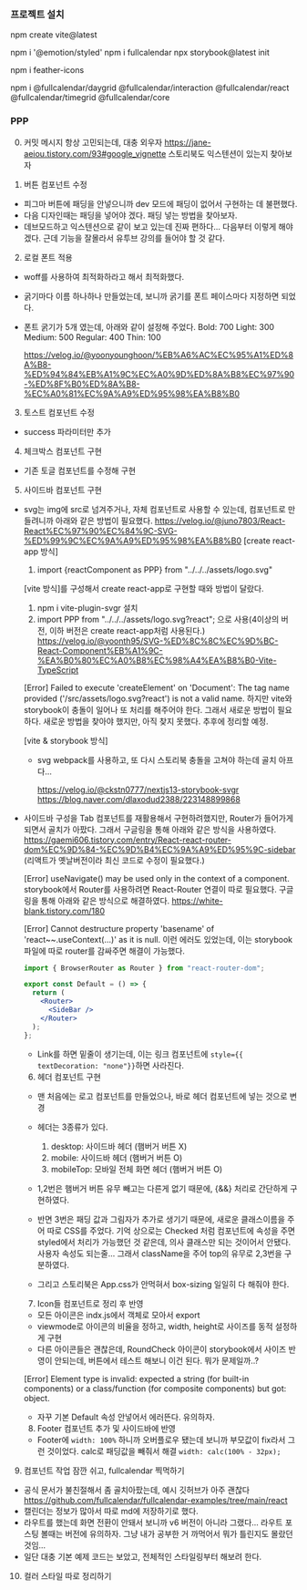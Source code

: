 ### 프로젝트 설치

npm create vite@latest

npm i '@emotion/styled'
npm i fullcalendar
npx storybook@latest init

npm i feather-icons

npm i @fullcalendar/daygrid @fullcalendar/interaction @fullcalendar/react @fullcalendar/timegrid @fullcalendar/core

### PPP

0. 커밋 메시지 항상 고민되는데, 대충 외우자
   https://jane-aeiou.tistory.com/93#google_vignette
   스토리북도 익스텐션이 있는지 찾아보자

1. 버튼 컴포넌트 수정

- 피그마 버튼에 패딩을 안넣으니까 dev 모드에 패딩이 없어서 구현하는 데 불편했다.
- 다음 디자인때는 패딩을 넣어야 겠다. 패딩 넣는 방법을 찾아보자.
- 데브모드하고 익스텐션으로 같이 보고 있는데 진짜 편하다... 다음부터 이렇게 해야겠다. 근데 기능을 잘몰라서 유투브 강의를 들어야 할 것 같다.

2. 로컬 폰트 적용

- woff를 사용하여 최적화하라고 해서 최적화했다.
- 굵기마다 이름 하나하나 만들었는데, 보니까 굵기를 폰트 페이스마다 지정하면 되었다.
- 폰트 굵기가 5개 였는데, 아래와 같이 설정해 주었다.
  Bold: 700
  Light: 300
  Medium: 500
  Regular: 400
  Thin: 100

  https://velog.io/@yoonyounghoon/%EB%A6%AC%EC%95%A1%ED%8A%B8-%ED%94%84%EB%A1%9C%EC%A0%9D%ED%8A%B8%EC%97%90-%ED%8F%B0%ED%8A%B8-%EC%A0%81%EC%9A%A9%ED%95%98%EA%B8%B0

3. 토스트 컴포넌트 수정

- success 파라미터만 추가

4. 체크박스 컴포넌트 구현

- 기존 토글 컴포넌트를 수정해 구현

5. 사이드바 컴포넌트 구현

- svg는 img에 src로 넘겨주거나, 자체 컴포넌트로 사용할 수 있는데,
  컴포넌트로 만들려니까 아래와 같은 방법이 필요했다.
  https://velog.io/@juno7803/React-React%EC%97%90%EC%84%9C-SVG-%ED%99%9C%EC%9A%A9%ED%95%98%EA%B8%B0
  [create react-app 방식]

  1. import {reactComponent as PPP} from "../../../assets/logo.svg"

  [vite 방식]를 구성해서 create react-app로 구현할 때와 방법이 달랐다.

  1.  npm i vite-plugin-svgr 설치
  2.  import PPP from "../../../assets/logo.svg?react"; 으로 사용(4이상의 버전, 이하 버전은 create react-app처럼 사용된다.)
      https://velog.io/@yoonth95/SVG-%ED%8C%8C%EC%9D%BC-React-Component%EB%A1%9C-%EA%B0%80%EC%A0%B8%EC%98%A4%EA%B8%B0-Vite-TypeScript

  [Error] Failed to execute 'createElement' on 'Document': The tag name provided ('/src/assets/logo.svg?react') is not a valid name.
  하지만 vite와 storybook이 충돌이 일어나 또 처리를 해주어야 한다. 그래서 새로운 방법이 필요하다.
  새로운 방법을 찾아야 했지만, 아직 찾지 못했다. 추후에 정리할 예정.

  [vite & storybook 방식]

  - svg webpack를 사용하고, 또 다시 스토리북 충돌을 고쳐야 하는데 골치 아프다...

    https://velog.io/@ckstn0777/nextjs13-storybook-svgr
    https://blog.naver.com/dlaxodud2388/223148899868

- 사이드바 구성을 Tab 컴포넌트를 재활용해서 구현하려했지만, Router가 들어가게 되면서 골치가 아팠다.
  그래서 구글링을 통해 아래와 같은 방식을 사용하였다.
  https://gaemi606.tistory.com/entry/React-react-router-dom%EC%9D%84-%EC%9D%B4%EC%9A%A9%ED%95%9C-sidebar (리액트가 옛날버전이라 최신 코드로 수정이 필요했다.)

  [Error] useNavigate() may be used only in the context of a <Router> component.
  storybook에서 Router를 사용하려면 React-Router 연결이 따로 필요했다.
  구글링을 통해 아래와 같은 방식으로 해결하였다.
  https://white-blank.tistory.com/180

  [Error] Cannot destructure property 'basename' of 'react~~.useContext(...)' as it is null.
  이런 에러도 있었는데, 이는 storybook 파일에 따로 router를 감싸주면 해결이 가능했다.

  ```jsx
  import { BrowserRouter as Router } from "react-router-dom";

  export const Default = () => {
    return (
      <Router>
        <SideBar />
      </Router>
    );
  };
  ```

  - Link를 하면 밑줄이 생기는데, 이는 링크 컴포넌트에 `style={{ textDecoration: "none"}}`하면 사라진다.

  6. 헤더 컴포넌트 구현

  - 맨 처음에는 로고 컴포넌트를 만들었으나, 바로 헤더 컴포넌트에 넣는 것으로 변경

  - 헤더는 3종류가 있다.

    1. desktop: 사이드바 헤더 (햄버거 버튼 X)
    2. mobile: 사이드바 헤더 (햄버거 버튼 O)
    3. mobileTop: 모바일 전체 화면 헤더 (햄버거 버튼 O)

  - 1,2번은 햄버거 버튼 유무 빼고는 다른게 없기 때문에, {&&} 처리로 간단하게 구현하였다.

  - 반면 3번은 패딩 값과 그림자가 추가로 생기기 때문에, 새로운 클래스이름을 주어 따로 CSS를 주었다.
    기억 상으로는 Checked 처럼 컴포넌트에 속성을 주면 styled에서 처리가 가능했던 것 같은데, 의사 클래스만 되는 것이어서 안됐다. 사용자 속성도 되는줄...
    그래서 className을 주어 top의 유무로 2,3번을 구분하였다.
  - 그리고 스토리북은 App.css가 안먹혀서 box-sizing 일일히 다 해줘야 한다.

  7. Icon들 컴포넌트로 정리 후 반영

  - 모든 아이콘은 indx.js에서 객체로 모아서 export
  - viewmode로 아이콘의 비율을 정하고, width, height로 사이즈를 동적 설정하게 구현
  - 다른 아이콘들은 괜찮은데, RoundCheck 아이콘이 storybook에서 사이즈 반영이 안되는데, 버튼에서 테스트 해보니 이건 된다. 뭐가 문제일까..?

  [Error] Element type is invalid: expected a string (for built-in components) or a class/function (for composite components) but got: object.

  - 자꾸 기본 Default 속성 안넣어서 에러뜬다. 유의하자.

  8. Footer 컴포넌트 추가 및 사이드바에 반영

  - Footer에 `width: 100%` 하니까 오버플로우 됐는데 보니까 부모값이 fix라서 그런 것이었다.
    calc로 패딩값을 빼줘서 해결
    `width: calc(100% - 32px);`

9. 컴포넌트 작업 잠깐 쉬고, fullcalendar 찍먹하기

- 공식 문서가 불친절해서 좀 골치아팠는데, 예시 깃허브가 아주 괜찮다
  https://github.com/fullcalendar/fullcalendar-examples/tree/main/react
- 캘린더는 정보가 많아서 따로 md에 저장하기로 했다.
- 라우트를 했는데 화면 전환이 안돼서 보니까 v6 버전이 아니라 그랬다... 라우트 포스팅 볼때는 버전에 유의하자. 그냥 내가 공부한 거 까먹어서 뭐가 틀린지도 몰랐던 것임...
- 일단 대충 기본 예제 코드는 보았고, 전체적인 스타일링부터 해보려 한다.

10. 컬러 스타일 따로 정리하기

